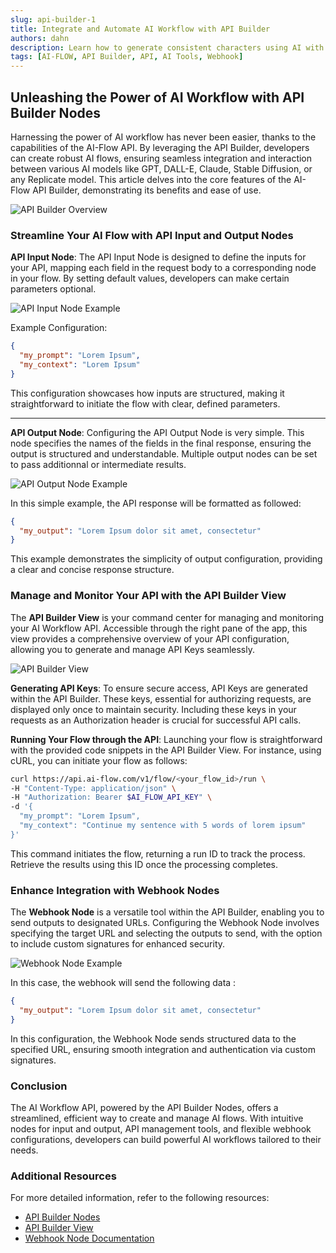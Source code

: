 ```yaml
---
slug: api-builder-1
title: Integrate and Automate AI Workflow with API Builder
authors: dahn
description: Learn how to generate consistent characters using AI with our detailed guide. Discover practical methods to achieve uniformity in your AI-generated images.
tags: [AI-FLOW, API Builder, API, AI Tools, Webhook]
---
```


<head>
  <meta name="twitter:card" content="summary_large_image"/>
  <meta name="twitter:title" content="Integrate and Automate AI Workflow with API Builder" />
  <meta name="twitter:description" content="Discover practical methods to automate your AI workflow through AI-Flow API Builder." />
  <meta name="twitter:creator" content="@AIFlowApp"/>
  <meta name="twitter:image" content="https://docs.ai-flow.net/img/blog-card-images/api-builder-1.png"/>
  <meta name="twitter:image:alt" content="Discover practical methods to automate your AI workflow through AI-Flow API Builder."/>
  <meta property="og:title" content="Integrate and Automate AI Workflow with API Builder"/>
  <meta property="og:description" content="Discover practical methods to automate your AI workflow through AI-Flow API Builder."/>
  <meta property="og:image" content="https://docs.ai-flow.net/img/blog-card-images/api-builder-1.png"/>
</head>

## Unleashing the Power of AI Workflow with API Builder Nodes

Harnessing the power of AI workflow has never been easier, thanks to the capabilities of the AI-Flow API. By leveraging the API Builder, developers can create robust AI flows, ensuring seamless integration and interaction between various AI models like GPT, DALL-E, Claude, Stable Diffusion, or any Replicate model. This article delves into the core features of the AI-Flow API Builder, demonstrating its benefits and ease of use.

![API Builder Overview](/img/page-images/api-builder/api-builder-6.png)

### Streamline Your AI Flow with API Input and Output Nodes

**API Input Node**:
The API Input Node is designed to define the inputs for your API, mapping each field in the request body to a corresponding node in your flow. By setting default values, developers can make certain parameters optional.

![API Input Node Example](/img/page-images/api-builder/api-builder-1.png)

Example Configuration:

```json
{
  "my_prompt": "Lorem Ipsum",
  "my_context": "Lorem Ipsum"
}
```

This configuration showcases how inputs are structured, making it straightforward to initiate the flow with clear, defined parameters.

---

**API Output Node**:
Configuring the API Output Node is very simple. This node specifies the names of the fields in the final response, ensuring the output is structured and understandable. Multiple output nodes can be set to pass additionnal or intermediate results.

![API Output Node Example](/img/page-images/api-builder/api-builder-2.png)

In this simple example, the API response will be formatted as followed:

```json
{
  "my_output": "Lorem Ipsum dolor sit amet, consectetur"
}
```

This example demonstrates the simplicity of output configuration, providing a clear and concise response structure.

### Manage and Monitor Your API with the API Builder View

The **API Builder View** is your command center for managing and monitoring your AI Workflow API. Accessible through the right pane of the app, this view provides a comprehensive overview of your API configuration, allowing you to generate and manage API Keys seamlessly.

![API Builder View](/img/page-images/api-builder/api-builder-3.png)

**Generating API Keys**:
To ensure secure access, API Keys are generated within the API Builder. These keys, essential for authorizing requests, are displayed only once to maintain security. Including these keys in your requests as an Authorization header is crucial for successful API calls.

**Running Your Flow through the API**:
Launching your flow is straightforward with the provided code snippets in the API Builder View. For instance, using cURL, you can initiate your flow as follows:

```bash
curl https://api.ai-flow.com/v1/flow/<your_flow_id>/run \
-H "Content-Type: application/json" \
-H "Authorization: Bearer $AI_FLOW_API_KEY" \
-d '{
  "my_prompt": "Lorem Ipsum",
  "my_context": "Continue my sentence with 5 words of lorem ipsum"
}'
```

This command initiates the flow, returning a run ID to track the process. Retrieve the results using this ID once the processing completes.

### Enhance Integration with Webhook Nodes

The **Webhook Node** is a versatile tool within the API Builder, enabling you to send outputs to designated URLs. Configuring the Webhook Node involves specifying the target URL and selecting the outputs to send, with the option to include custom signatures for enhanced security.

![Webhook Node Example](/img/page-images/api-builder/api-builder-4.png)

In this case, the webhook will send the following data :

```json
{
  "my_output": "Lorem Ipsum dolor sit amet, consectetur"
}
```

In this configuration, the Webhook Node sends structured data to the specified URL, ensuring smooth integration and authentication via custom signatures.

### Conclusion

The AI Workflow API, powered by the API Builder Nodes, offers a streamlined, efficient way to create and manage AI flows. With intuitive nodes for input and output, API management tools, and flexible webhook configurations, developers can build powerful AI workflows tailored to their needs.

### Additional Resources

For more detailed information, refer to the following resources:

- [API Builder Nodes](/docs/pro-features/api-builder/api-nodes/)
- [API Builder View](/docs/pro-features/api-builder/builder-view/)
- [Webhook Node Documentation](/docs/pro-features/api-builder/webhooks/)
